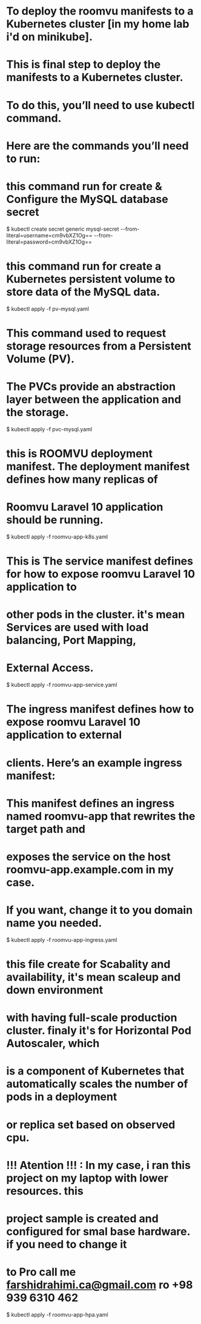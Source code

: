 







# To deploy the roomvu manifests to a Kubernetes cluster [in my home lab i'd on minikube].

# This is  final step to deploy the manifests to a Kubernetes cluster.
# To do this, you’ll need to use kubectl command.
# Here are the commands you’ll need to run:


# this command run for create & Configure the MySQL database secret 

$ kubectl create secret generic mysql-secret --from-literal=username=cm9vbXZ1Og== --from-literal=password=cm9vbXZ1Og==


# this command run for create a Kubernetes persistent volume to store data of the MySQL data.

$ kubectl apply -f pv-mysql.yaml


# This command used to request storage resources from a Persistent Volume (PV).
# The PVCs provide an abstraction layer between the application and the storage.

$ kubectl apply -f pvc-mysql.yaml

# this is ROOMVU deployment manifest. The deployment manifest defines how many replicas of 
# Roomvu Laravel 10 application should be running.

$ kubectl apply -f roomvu-app-k8s.yaml


# This is The service manifest defines for how to expose roomvu Laravel 10 application to
# other pods in the cluster. it's mean Services are used with load balancing, Port Mapping,
# External Access.

$ kubectl apply -f roomvu-app-service.yaml


# The ingress manifest defines how to expose roomvu Laravel 10 application to external 
# clients. Here’s an example ingress manifest:
# This manifest defines an ingress named roomvu-app that rewrites the target path and
# exposes the service on the host roomvu-app.example.com in my case.
# If you want, change it to you domain name you needed.

$ kubectl apply -f roomvu-app-ingress.yaml

# this file create for Scabality and availability, it's mean scaleup and down environment 
# with having full-scale production cluster. finaly it's for Horizontal Pod Autoscaler, which
#  is a component of Kubernetes that automatically scales the number of pods in a deployment
# or replica set based on observed cpu.
# !!! Atention !!! : In my case, i ran this project on my laptop with lower resources. this 
# project sample is created and configured for smal base hardware. if you need to change it 
# to Pro call me farshidrahimi.ca@gmail.com ro +98 939 6310 462

$ kubectl apply -f roomvu-app-hpa.yaml 